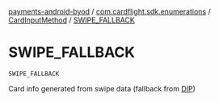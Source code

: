 [payments-android-byod](../../index.md) / [com.cardflight.sdk.enumerations](../index.md) / [CardInputMethod](index.md) / [SWIPE_FALLBACK](./-s-w-i-p-e_-f-a-l-l-b-a-c-k.md)

# SWIPE_FALLBACK

`SWIPE_FALLBACK`

Card info generated from swipe data (fallback from [DIP](-d-i-p.md))


